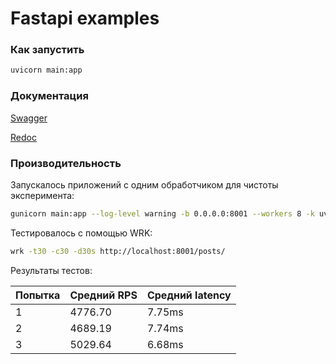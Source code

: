 # Fastapi examples

### Как запустить

```bash
uvicorn main:app
```

### Документация

[Swagger](http://127.0.0.1:8000/docs)

[Redoc](http://127.0.0.1:8000/redoc)


### Производительность

Запускалось приложений с одним обработчиком для чистоты эксперимента:

```bash
gunicorn main:app --log-level warning -b 0.0.0.0:8001 --workers 8 -k uvicorn.workers.UvicornWorker
```

Тестировалось с помощью WRK:

```bash
wrk -t30 -c30 -d30s http://localhost:8001/posts/
```

Результаты тестов:

|Попытка|Средний RPS|Средний latency|
|---|---|---|
|1|4776.70|7.75ms|
|2|4689.19|7.74ms|
|3|5029.64|6.68ms|
